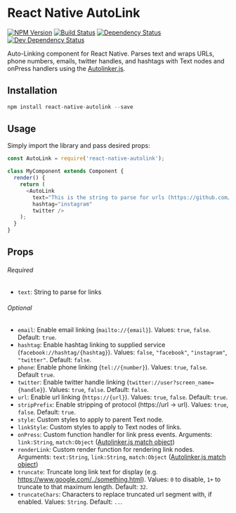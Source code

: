 # React Native AutoLink
[![NPM Version][npm-image]][npm-url] [![Build Status][build-image]][build-url] [![Dependency Status][depstat-image]][depstat-url] [![Dev Dependency Status][devdepstat-image]][devdepstat-url]

Auto-Linking component for React Native. Parses text and wraps URLs, phone numbers, emails, twitter handles, and hashtags with Text nodes and onPress handlers using the [Autolinker.js](https://github.com/gregjacobs/Autolinker.js).

## Installation

```javascript
npm install react-native-autolink --save
```

## Usage

Simply import the library and pass desired props:

```javascript
const AutoLink = require('react-native-autolink');

class MyComponent extends Component {
  render() {
    return (
      <AutoLink
        text="This is the string to parse for urls (https://github.com/joshswan/react-native-autolink), phone numbers (415-555-5555), emails (josh@sportifik.com), twitter handles (@twitter), and hashtags (#exciting)"
        hashtag="instagram"
        twitter />
    );
  }
}
```

## Props

###### Required
* `text`: String to parse for links

###### Optional
* `email`: Enable email linking (`mailto://{email}`). Values: `true`, `false`. Default: `true`.
* `hashtag`: Enable hashtag linking to supplied service (`facebook://hashtag/{hashtag}`). Values: `false`, `"facebook"`, `"instagram"`, `"twitter"`. Default: `false`.
* `phone`: Enable phone linking (`tel://{number}`). Values: `true`, `false`. Default `true`.
* `twitter`: Enable twitter handle linking (`twitter://user?screen_name={handle}`). Values: `true`, `false`. Default: `false`.
* `url`: Enable url linking (`https://{url}`). Values: `true`, `false`. Default: `true`.
* `stripPrefix`: Enable stripping of protocol (https://url -> url). Values: `true`, `false`. Default: `true`.
* `style`: Custom styles to apply to parent Text node.
* `linkStyle`: Custom styles to apply to Text nodes of links.
* `onPress`: Custom function handler for link press events. Arguments: `link:String`, `match:Object` ([Autolinker.js match object](http://gregjacobs.github.io/Autolinker.js/docs/#!/api/Autolinker.match.Match))
* `renderLink`: Custom render function for rendering link nodes. Arguments: `text:String`, `link:String`, `match:Object` ([Autolinker.js match object](http://gregjacobs.github.io/Autolinker.js/docs/#!/api/Autolinker.match.Match))
* `truncate`: Truncate long link text for display (e.g. https://www.google.com/../something.html). Values: `0` to disable, `1+` to truncate to that maximum length. Default: `32`.
* `truncateChars`: Characters to replace truncated url segment with, if enabled. Values: `String`. Default: `..`.

[build-url]: https://travis-ci.org/joshswan/react-native-autolink
[build-image]: https://travis-ci.org/joshswan/react-native-autolink.svg?branch=master
[depstat-url]: https://david-dm.org/joshswan/react-native-autolink
[depstat-image]: https://david-dm.org/joshswan/react-native-autolink.svg
[devdepstat-url]: https://david-dm.org/joshswan/react-native-autolink#info=devDependencies
[devdepstat-image]: https://david-dm.org/joshswan/react-native-autolink/dev-status.svg
[npm-url]: https://www.npmjs.com/package/react-native-autolink
[npm-image]: https://badge.fury.io/js/react-native-autolink.svg
